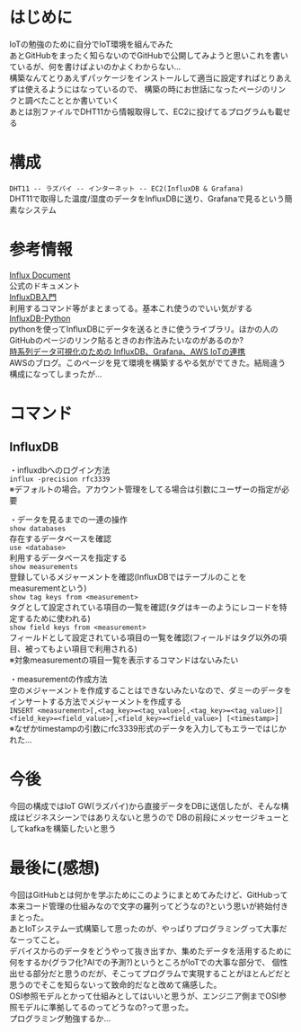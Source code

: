 # はじめに
IoTの勉強のために自分でIoT環境を組んでみた  
あとGitHubをまったく知らないのでGitHubで公開してみようと思いこれを書いているが、何を書けばよいのかよくわからない…  
構築なんてとりあえずパッケージをインストールして適当に設定すればとりあえずは使えるようにはなっているので、
構築の時にお世話になったページのリンクと調べたこととか書いていく  
あとは別ファイルでDHT11から情報取得して、EC2に投げてるプログラムも載せる  

# 構成  
```DHT11 -- ラズパイ -- インターネット -- EC2(InfluxDB & Grafana)```  
DHT11で取得した温度/湿度のデータをInfluxDBに送り、Grafanaで見るという簡素なシステム  

# 参考情報  
[Influx Document](https://docs.influxdata.com/influxdb/v1.8/about_the_project/)  
公式のドキュメント  
[InfluxDB入門](https://www.magata.net/memo/index.php?InfluxDB%C6%FE%CC%E7#o28fc611)  
利用するコマンド等がまとまってる。基本これ使うのでいい気がする  
[InfluxDB-Python](https://github.com/influxdata/influxdb-python)  
pythonを使ってInfluxDBにデータを送るときに使うライブラリ。ほかの人のGitHubのページのリンク貼るときのお作法みたいなのがあるのか?  
[時系列データ可視化のための InfluxDB、Grafana、AWS IoTの連携](https://aws.amazon.com/jp/blogs/news/influxdb-and-grafana-with-aws-iot-to-visualize-time-series-data/)  
AWSのブログ。このページを見て環境を構築するやる気がでてきた。結局違う構成になってしまったが…  

# コマンド  
## InfluxDB  
・influxdbへのログイン方法  
```influx -precision rfc3339```  
※デフォルトの場合。アカウント管理をしてる場合は引数にユーザーの指定が必要  

・データを見るまでの一連の操作  
```show databases```  
存在するデータベースを確認  
```use <database>```  
利用するデータベースを指定する  
```show measurements```  
登録しているメジャーメントを確認(InfluxDBではテーブルのことをmeasurementという)  
```show tag keys from <measurement> ```  
タグとして設定されている項目の一覧を確認(タグはキーのようにレコードを特定するために使われる)  
```show field keys from <measurement> ```  
フィールドとして設定されている項目の一覧を確認(フィールドはタグ以外の項目、被ってもよい項目で利用される)  
※対象measurementの項目一覧を表示するコマンドはないみたい  

・measurementの作成方法  
空のメジャーメントを作成することはできないみたいなので、ダミーのデータをインサートする方法でメジャーメントを作成する  
```INSERT <measurement>[,<tag_key>=<tag_value>[,<tag_key>=<tag_value>]] <field_key>=<field_value>[,<field_key>=<field_value>] [<timestamp>]```  
※なぜかtimestampの引数にrfc3339形式のデータを入力してもエラーではじかれた…  

# 今後
今回の構成ではIoT GW(ラズパイ)から直接データをDBに送信したが、そんな構成はビジネスシーンではありえないと思うので
DBの前段にメッセージキューとしてkafkaを構築したいと思う  

# 最後に(感想)  
今回はGitHubとは何かを学ぶためにこのようにまとめてみたけど、GitHubって本来コード管理の仕組みなので文字の羅列ってどうなの?という思いが終始付きまとった。  
あとIoTシステム一式構築して思ったのが、やっぱりプログラミングって大事だなーってこと。  
デバイスからのデータをどうやって抜き出すか、集めたデータを活用するために何をするか(グラフ化?AIでの予測?)というところがIoTでの大事な部分で、
個性出せる部分だと思うのだが、そこってプログラムで実現することがほとんどだと思うのでそこを知らないって致命的だなと改めて痛感した。  
OSI参照モデルとかって仕組みとしてはいいと思うが、エンジニア側までOSI参照モデルに準拠してるのってどうなの?って思った。  
プログラミング勉強するか…  
